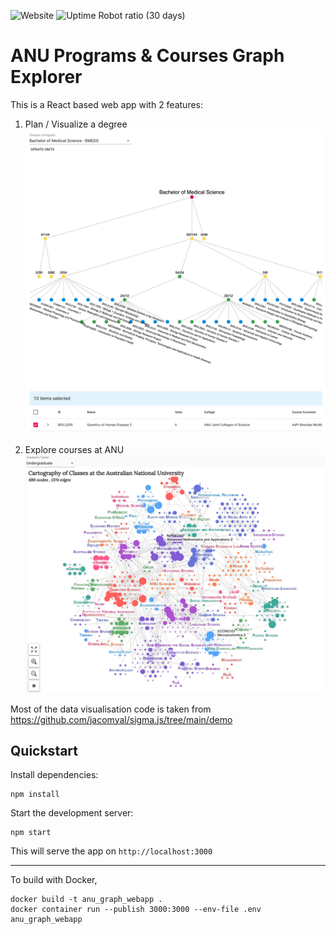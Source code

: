 ![Website](https://img.shields.io/website?down_color=lightgrey&down_message=Offline&up_color=green&up_message=Online&url=https%3A%2F%2Fanu-graph-vis.vercel.app)
![Uptime Robot ratio (30 days)](https://img.shields.io/uptimerobot/ratio/m790361423-54fff8072af1658729630e16)

# ANU Programs & Courses Graph Explorer

This is a React based web app with 2 features:

1. Plan / Visualize a degree
![](img/1.jpg)

2. Explore courses at ANU 
![](img/2.jpg)

Most of the data visualisation code is taken from https://github.com/jacomyal/sigma.js/tree/main/demo

## Quickstart

Install dependencies:

```
npm install
```

Start the development server:

```
npm start
```

This will serve the app on `http://localhost:3000`

---

To build with Docker,

```
docker build -t anu_graph_webapp .
docker container run --publish 3000:3000 --env-file .env anu_graph_webapp
```

